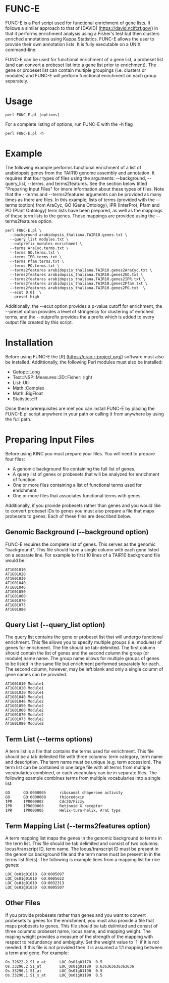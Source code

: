 # FUNC-E

FUNC-E is a Perl script used for functional enrichment of gene lists. It follows a similar approach to that of [DAVID] (https://david.ncifcrf.gov/) in that it performs enrichment analysis using a Fisher's test but then clusters enriched annotations using Kappa Statistics.  FUNC-E allows the user to provide their own annotation lists. It is fully executable on a UNIX command-line.

FUNC-E can be used for functional enrichment of a gene list, a probeset list (and can convert a probeset list into a gene list prior to enrichment). The gene or probeset list can contain multiple groupings (i.e. clusters or modules) and FUNC-E will perform functional enrichment on each group separately. 

# Usage
```
perl FUNC-E.pl [options]
```
For a complete listing of options, run FUNC-E with the -h flag

```
perl FUNC-E.pl -h
```

# Example 
The following example performs functional enrichment of a list of arabidopsis genes from the TAIR10 genome assembly and annotation.  It requires that four types of files using the arguments: --background, --query_list, --terms, and terms2features.  See the section below titled "Preparing Input Files" for imore information about these types of files.  Note that the --terms and --terms2features arguments can be provided as many times as there are files.  In this example, lists of terms (provided with the --terms toption) from  AraCyc, GO (Gene Ontology), IPR (InterPro), Pfam and PO (Plant Ontology) term lists have been prepared, as well as the mappings of these term lists to the genes.  These mappings are provided using the --terms2features option.  

```
perl FUNC-E.pl \
  --background arabidopsis_thaliana.TAIR10.genes.txt \
  --query_list modules.txt \
  --outprefix modules-enrichment \
  --terms AraCyc.terms.txt \
  --terms GO.terms.txt \
  --terms IPR.terms.txt \
  --terms Pfam.terms.txt \
  --terms PO.terms.txt \
  --terms2features arabidopsis_thaliana.TAIR10.genes2AraCyc.txt \
  --terms2features arabidopsis_thaliana.TAIR10.genes2GO.txt \
  --terms2features arabidopsis_thaliana.TAIR10.genes2IPR.txt \
  --terms2features arabidopsis_thaliana.TAIR10.genes2Pfam.txt \
  --terms2features arabidopsis_thaliana.TAIR10.genes2PO.txt  \
  --ecut 0.01  \
  --preset high 
```
Additionally, the --ecut option provides a p-value cutoff for enrichment, the --preset option provides a level of stringency for clustering of enriched terms, and the --outprefix provides the a prefix which is added to every output file created by this script.

# Installation
Before using FUNC-E the [R] (https://cran.r-project.org/) software must also be installed.  Addittionally, the following Perl modules must also be installed:

* Getopt::Long
* Text::NSP::Measures::2D::Fisher::right
* List::Util 
* Math::Complex
* Math::BigFloat
* Statistics::R

Once these prerequisites are met you can install FUNC-E by placing the FUNC-E.pl script anywhere in your path or calling it from anywhere by using the full path.

# Preparing Input Files

Before using KINC you must prepare your files.  You will need to prepare four files:
- A genomic background file containing the full list of genes.
- A query list of genes or probesets that will be analyzed for enrichment of function.
- One or more files containing a list of functional terms used for enrichment.
- One or more files that associates functional terms with genes.

Additionally, if you provide probesets rather than genes and you would like to convert probeset IDs to genes you must also prepare a file that maps probesets to genes.  Each of these files are described below.

## Genomic Background (--background option)
FUNC-E requires the complete list of genes. This serves as the genomic "background". This file should have a single column with each gene listed on a separate line. For example to first 10 lines of a TAIR10 background file would be:

```
AT1G01010
AT1G01020
AT1G01030
AT1G01040
AT1G01046
AT1G01050
AT1G01060
AT1G01070
AT1G01073
AT1G01080
```
## Query List (--query_list option)
The query list contains the gene or probeset list that will undergo functional enrichment.  This file allows you to specify multiple groups (i.e. modules) of genes for enrichment. The file should be tab-delimited.  The first column should contain the list of genes and the second column the group (or module) name name.  The group name allows for multiple groups of genes to be listed in the same file but enrichment  performed separately for each. The second column, however, may be left blank and only a single column of gene names can be provided.  

```
AT1G01010 Module1
AT1G01020 Module1
AT1G01030 Module1
AT1G01040 Module1
AT1G01046 Module2
AT1G01050 Module2
AT1G01060 Module2
AT1G01070 Module2
AT1G01073 Module2
AT1G01080 Module2
```

## Term List (--terms options)
A term list is a file that contains the terms used for enrichment.  This file should be a tab delimited file with three columns:  term category, term name and description.  The term name must be unique (e.g. term accession).  The term list can be contained in one large file with all terms from multiple vocabularies combined, or each vocabulary can be in separate files.  The following example combines terms from multiple vocabularies into a single list:
```
GO      GO:0000005      ribosomal chaperone activity
GO      GO:0000008      thioredoxin
IPR     IPR000002       Cdc20/Fizzy
IPR     IPR000003       Retinoid X receptor
IPR     IPR000005       Helix-turn-helix, AraC type
```
## Term Mapping List (--terms2features option)
A term mapping list maps the genes in the genomic background to terms in the term list.  This file should be tab delimited and consist of two columns:  locus/transcript ID, term name. The locus/transcript ID must be present in the genomics background file and the term name must be present in in the terms list file(s).  The following is example lines from a mapping list for rice genes:

```
LOC_Os01g01010  GO:0005097  
LOC_Os01g01010  GO:0005622  
LOC_Os01g01010  GO:0032313   
LOC_Os01g01030  GO:0005507  
```
## Other Files
If you provide probesets rather than genes and you want to convert probesets to genes for the enrichment, you must also provide a file that maps probesets to genes.  This file should be tab delimited and consist of three columns: probeset name, locus name, and mapping weight.  The maping weight provides a measure of the strength of the mapping with respect to redundancy and ambiguity.  Set the weight value to '1' if it is not needed.  If this file is not provided then it is assumed a 1:1 mapping between a term and gene. For example:

```
Os.32622.2.S1_x_at      LOC_Os01g01170  0.5
Os.33296.2.S1_at        LOC_Os01g01180  0.636363636363636
Os.33296.1.S1_at        LOC_Os01g01190  0.5
Os.33296.1.S1_x_at      LOC_Os01g01190  0.5    
```
